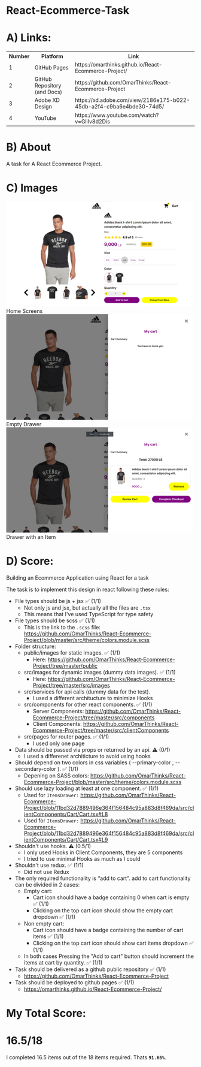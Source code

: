 # React-Ecommerce-Task

# A) Links:

<table>
<tr>
<th>Number</th>
<th>Platform</th>
<th>Link</th>
</tr>

<tr>
<td>1</td>
<td>GitHub Pages</td>
<td>https://omarthinks.github.io/React-Ecommerce-Project/</td>
</tr>
<tr>
<td>2</td>
<td>GitHub Repository (and Docs)</td>
<td>https://github.com/OmarThinks/React-Ecommerce-Project</td>
</tr>
<tr>
<td>3</td>
<td>Adobe XD Design</td>
<td>https://xd.adobe.com/view/2186e175-b022-45db-a2f4-c9ba6e4bde30-74d5/</td>
</tr>
<tr>
<td>4</td>
<td>YouTube</td>
<td>https://www.youtube.com/watch?v=GliIv8d2Dis</td>
</tr>
</table>

# B) About

A task for A React Ecommerce Project.

# C) Images

<img src="./media/home.png" width=500/>
Home Screens

<img src="./media/drawer-empty.png" width=500/>
Empty Drawer

<img src="./media/drawer-full.png" width=500/>
Drawer with an Item

# D) Score:

Building an Ecommerce Application using React for a task

The task is to implement this design in react following these rules:

- File types should be js + jsx ✅ (1/1)
  - Not only js and jsx, but actually all the files are `.tsx`
  - This means that I've used TypeScript for type safety
- File types should be scss ✅ (1/1)
  - This is the link to the `.scss` file: https://github.com/OmarThinks/React-Ecommerce-Project/blob/master/src/theme/colors.module.scss
- Folder structure:
  - public/images for static images. ✅ (1/1)
    - Here: https://github.com/OmarThinks/React-Ecommerce-Project/tree/master/public
  - src/images for dynamic images (dummy data images). ✅ (1/1)
    - Here: https://github.com/OmarThinks/React-Ecommerce-Project/tree/master/src/images
  - src/services for api calls (dummy data for the test).
    - I used a different architucture to minimize Hooks
  - src/components for other react components. ✅ (1/1)
    - Server Components: https://github.com/OmarThinks/React-Ecommerce-Project/tree/master/src/components
    - Client Components: https://github.com/OmarThinks/React-Ecommerce-Project/tree/master/src/clientComponents
  - src/pages for router pages. ✅ (1/1)
    - I used only one page
- Data should be passed via props or returned by an api. ⚠️ (0/1)
  - I used a differenet architicture to avoid using hooks
- Should depend on two colors in css variables ( --primary-color , --secondary-color ). ✅ (1/1)
  - Depening on SASS colors: https://github.com/OmarThinks/React-Ecommerce-Project/blob/master/src/theme/colors.module.scss
- Should use lazy loading at least at one component. ✅ (1/1)
  - Used for `ItemsDrawer:` https://github.com/OmarThinks/React-Ecommerce-Project/blob/11bd32d7889496e364f156484c95a883d8f469da/src/clientComponents/Cart/Cart.tsx#L8
  - Used for `ItemsDrawer:` https://github.com/OmarThinks/React-Ecommerce-Project/blob/11bd32d7889496e364f156484c95a883d8f469da/src/clientComponents/Cart/Cart.tsx#L9
- Shouldn't use hooks. ⚠️ (0.5/1)
  - I only used Hooks in Client Components, they are 5 components
  - I tried to use minimal Hooks as much as I could
- Shouldn't use redux. ✅ (1/1)
  - Did not use Redux
- The only required functionality is “add to cart”. add to cart functionality can be divided in 2 cases:
  - Empty cart:
    - Cart icon should have a badge containing 0 when cart is empty ✅ (1/1)
    - Clicking on the top cart icon should show the empty cart dropdown ✅ (1/1)
  - Non empty cart:
    - Cart icon should have a badge containing the number of cart items ✅ (1/1)
    - Clicking on the top cart icon should show cart items dropdown ✅ (1/1)
  - In both cases Pressing the "Add to cart" button should increment the items at cart by quantity. ✅ (1/1)
- Task should be delivered as a github public repository ✅ (1/1)
  - https://github.com/OmarThinks/React-Ecommerce-Project
- Task should be deployed to github pages ✅ (1/1)
  - https://omarthinks.github.io/React-Ecommerce-Project/

# My Total Score:

# 16.5/18

I completed 16.5 items out of the 18 items required. Thats **`91.66%`**.
